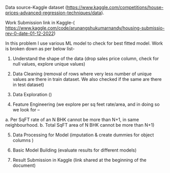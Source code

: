 Data source-Kaggle dataset (https://www.kaggle.com/competitions/house-prices-advanced-regression-techniques/data).

Work Submission link in Kaggle-( https://www.kaggle.com/code/arunangshukumarnandy/housing-submissio-rev-0-date-01-12-2022)

In this problem I use various ML model to check for best fitted model. Work is broken down as per below list-

1.	Understand the shape of the data (drop sales price column, check for null values, explore unique values)

2.	Data Cleaning (removal of rows where very less number of unique values are there in train dataset. We also checked if the same are there in test dataset)

3.	Data Exploration ()

4.	Feature Engineering (we explore per sq feet rate/area, and in doing so we look for –

a.	Per SqFT rate of an N BHK cannot be more than N+1, in same neighbourhood. 
b.	Total SqFT area of N BHK cannot be more than N+1)

5.	Data Processing for Model (imputation & create dummies for object columns )

6.	Basic Model Building (evaluate results for different models)

7.	Result Submission in Kaggle (link shared at the beginning of the document)
